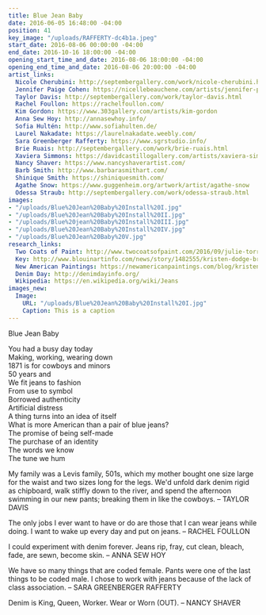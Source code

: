 ```yaml
---
title: Blue Jean Baby
date: 2016-06-05 16:48:00 -04:00
position: 41
key_image: "/uploads/RAFFERTY-dc4b1a.jpeg"
start_date: 2016-08-06 00:00:00 -04:00
end_date: 2016-10-16 18:00:00 -04:00
opening_start_time_and_date: 2016-08-06 18:00:00 -04:00
opening_end_time_and_date: 2016-08-06 20:00:00 -04:00
artist_links:
  Nicole Cherubini: http://septembergallery.com/work/nicole-cherubini.html
  Jennifer Paige Cohen: https://nicellebeauchene.com/artists/jennifer-paige-cohen/
  Taylor Davis: http://septembergallery.com/work/taylor-davis.html
  Rachel Foullon: https://rachelfoullon.com/
  Kim Gordon: https://www.303gallery.com/artists/kim-gordon
  Anna Sew Hoy: http://annasewhoy.info/
  Sofia Hultén: http://www.sofiahulten.de/
  Laurel Nakadate: https://laurelnakadate.weebly.com/
  Sara Greenberger Rafferty: https://www.sgrstudio.info/
  Brie Ruais: http://septembergallery.com/work/brie-ruais.html
  Xaviera Simmons: https://davidcastillogallery.com/artists/xaviera-simmons/
  Nancy Shaver: https://www.nancyshaverartist.com/
  Barb Smith: http://www.barbarasmithart.com/
  Shinique Smith: https://shiniquesmith.com/
  Agathe Snow: https://www.guggenheim.org/artwork/artist/agathe-snow
  Odessa Straub: http://septembergallery.com/work/odessa-straub.html
images:
- "/uploads/Blue%20Jean%20Baby%20Install%20I.jpg"
- "/uploads/Blue%20Jean%20Baby%20Install%20II.jpg"
- "/uploads/Blue%20jean%20Baby%20Install%20III.jpg"
- "/uploads/Blue%20Jean%20Baby%20Install%20IV.jpg"
- "/uploads/Blue%20Jean%20Baby%20V.jpg"
research_links:
  Two Coats of Paint: http://www.twocoatsofpaint.com/2016/09/julie-torres-dispatches-from-hudson-part-2.html
  Key: http://www.blouinartinfo.com/news/story/1482555/kristen-dodge-brings-september-to-hudson
  New American Paintings: https://newamericanpaintings.com/blog/kristen-dodge-back-game-september
  Denim Day: http://denimdayinfo.org/
  Wikipedia: https://en.wikipedia.org/wiki/Jeans
images_new:
  Image:
    URL: "/uploads/Blue%20Jean%20Baby%20Install%20I.jpg"
    Caption: This is a caption
---
```


Blue Jean Baby

You had a busy day today  
Making, working, wearing down  
1871 is for cowboys and minors  
50 years and  
We fit jeans to fashion  
From use to symbol  
Borrowed authenticity  
Artificial distress  
A thing turns into an idea of itself  
What is more American than a pair of blue jeans?  
The promise of being self-made  
The purchase of an identity  
The words we know  
The tune we hum  

My family was a Levis family, 501s, which my mother bought one size large for the waist and two sizes long for the legs. We'd unfold dark denim rigid as chipboard, walk stiffly down to the river, and spend the afternoon swimming in our new pants; breaking them in like the cowboys. – TAYLOR DAVIS

The only jobs I ever want to have or do are those that I can wear jeans while doing. I want to wake up every day and put on jeans. – RACHEL FOULLON

I could experiment with denim forever. Jeans rip, fray, cut clean, bleach, fade, are sewn, become skin. – ANNA SEW HOY

We have so many things that are coded female. Pants were one of the last things to be coded male. I chose to work with jeans because of the lack of class association. – SARA GREENBERGER RAFFERTY

Denim is King, Queen, Worker. Wear or Worn (OUT).  – NANCY SHAVER